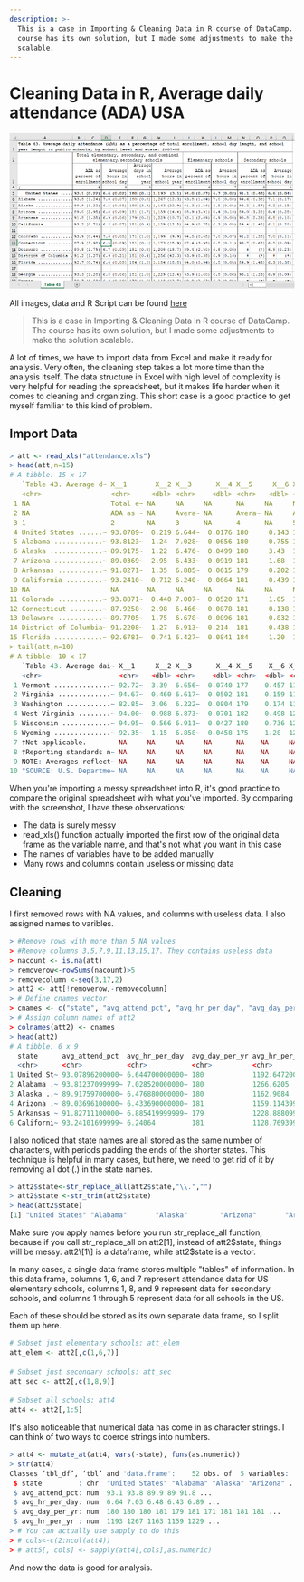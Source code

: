 ```yaml
---
description: >-
  This is a case in Importing & Cleaning Data in R course of DataCamp. The
  course has its own solution, but I made some adjustments to make the solution
  scalable.
---
```


# Cleaning Data in R, Average daily attendance \(ADA\) USA

![Data screenshot](../.gitbook/assets/screenshot.PNG)

All images, data and R Script can be found [here](https://github.com/vuduong191/Gitbook/tree/master/resources/R01)

> This is a case in Importing & Cleaning Data in R course of DataCamp. The course has its own solution, but I made some adjustments to make the solution scalable.

A lot of times, we have to import data from Excel and make it ready for analysis. Very often, the cleaning step takes a lot more time than the analysis itself. The data structure in Excel with high level of complexity is very helpful for reading the spreadsheet, but it makes life harder when it comes to cleaning and organizing. This short case is a good practice to get myself familiar to this kind of problem.

## Import Data

```r
> att <- read_xls("attendance.xls")
> head(att,n=15)
# A tibble: 15 x 17
   `Table 43. Average d~ X__1       X__2 X__3      X__4 X__5     X__6 X__7    X__8 X__9    X__10 X__11    X__12 X__13  X__14 X__15 X__16
   <chr>                 <chr>     <dbl> <chr>    <dbl> <chr>   <dbl> <chr>  <dbl> <chr>   <dbl> <chr>    <dbl> <chr>  <chr> <chr> <chr>
 1 NA                    Total e~ NA     NA     NA      NA     NA     NA     NA    Eleme~ NA     NA     NA      Secon~ NA    NA    NA   
 2 NA                    ADA as ~ NA     Avera~ NA      Avera~ NA     Avera~ NA    ADA a~ NA     Avera~ NA      ADA a~ NA    Aver~ NA   
 3 1                     2        NA     3      NA      4      NA     5      NA    6      NA     7      NA      8      NA    9     NA   
 4 United States ......~ 93.0789~  0.219 6.644~  0.0176 180     0.143 1192.~  3.09 94.00~  0.269 6.656~  0.0160 91.11~ 0.43~ 6.59~ 0.04~
 5 Alabama ............~ 93.8123~  1.24  7.028~  0.0656 180     0.755 1266.~ 12.3  93.77~  1.84  7.038~  0.0759 94.56~ 0.37~ 7.13~ 0.17~
 6 Alaska .............~ 89.9175~  1.22  6.476~  0.0499 180     3.43  1162.~ 22.9  91.28~  1.56  6.486~  0.0531 93.24~ 1.57~ 6.24~ 0.14~
 7 Arizona ............~ 89.0369~  2.95  6.433~  0.0919 181     1.68  1159.~ 14.4  88.90~  3.91  6.443~  0.102  88.97~ 3.22~ 6.36~ 0.24~
 8 Arkansas ...........~ 91.8271~  1.35  6.885~  0.0615 179     0.202 1228.~ 10.7  92.09~  2.09  6.932~  0.0765 90.81~ 2.23~ 6.76~ 0.09~
 9 California .........~ 93.2410~  0.712 6.240~  0.0664 181     0.439 1128.~ 12.5  94.93~  0.754 6.289~  0.0515 89.36~ 1.44~ 6.14~ 0.20~
10 NA                    NA       NA     NA     NA      NA     NA     NA     NA    NA     NA     NA     NA      NA     NA    NA    NA   
11 Colorado ...........~ 93.8871~  0.440 7.007~  0.0520 171     1.05  1199.~  9.92 94.53~  0.447 6.960~  0.0664 91.24~ 1.28~ 7.00~ 0.10~
12 Connecticut ........~ 87.9258~  2.98  6.466~  0.0878 181     0.138 1173.~ 15.9  87.37~  3.98  6.469~  0.112  93.74~ 0.68~ 6.46~ 0.09~
13 Delaware ...........~ 89.7705~  1.75  6.678~  0.0896 181     0.832 1208.~ 18.7  89.36~  2.50  6.766~  0.0606 ‡      (†)   6.54~ 0.22~
14 District of Columbia~ 91.2208~  1.27  6.913~  0.214  181     0.438 1255.~ 42.3  93.93~  0.379 6.916~  0.0969 ‡      (†)   ‡     (†)  
15 Florida ............~ 92.6781~  0.741 6.427~  0.0841 184     1.20  1183.~ 18.8  93.96~  0.936 6.463~  0.0550 89.90~ 1.42~ 6.31~ 0.37~
> tail(att,n=10)
# A tibble: 10 x 17
   `Table 43. Average dai~ X__1     X__2 X__3      X__4 X__5    X__6 X__7    X__8 X__9    X__10 X__11    X__12 X__13  X__14  X__15 X__16
   <chr>                   <chr>   <dbl> <chr>    <dbl> <chr>  <dbl> <chr>  <dbl> <chr>   <dbl> <chr>    <dbl> <chr>  <chr>  <chr> <chr>
 1 Vermont ..............~ 92.72~  3.39  6.656~  0.0740 177    0.457 1179.~ 13.6  93.08~  4.50  6.716~  0.0904 90.77~ 4.080~ 6.40~ 0.17~
 2 Virginia .............~ 94.67~  0.460 6.617~  0.0502 181    0.159 1197.~  9.10 95.59~  0.350 6.611~  0.0327 93.94~ 0.584~ 6.67~ 0.18~
 3 Washington ...........~ 82.85~  3.06  6.222~  0.0804 179    0.174 1116.~ 14.5  81.04~  4.42  6.378~  0.0452 85.76~ 2.753~ 5.89~ 0.26~
 4 West Virginia ........~ 94.00~  0.988 6.873~  0.0701 182    0.498 1251.~ 13.7  94.37~  1.32  6.879~  0.0932 92.84~ 0.408~ 6.82~ 0.13~
 5 Wisconsin ............~ 94.95~  0.566 6.911~  0.0427 180    0.736 1246.~  8.63 95.37~  0.415 6.886~  0.0485 93.01~ 1.907~ 7.01~ 0.14~
 6 Wyoming ..............~ 92.35~  1.15  6.858~  0.0458 175    1.28  1200.~  8.33 92.19~  1.65  6.850~  0.0547 92.38~ 0.749~ 6.97~ 0.06~
 7 †Not applicable.        NA     NA     NA     NA      NA    NA     NA     NA    NA     NA     NA     NA      NA     NA     NA    NA   
 8 ‡Reporting standards n~ NA     NA     NA     NA      NA    NA     NA     NA    NA     NA     NA     NA      NA     NA     NA    NA   
 9 NOTE: Averages reflect~ NA     NA     NA     NA      NA    NA     NA     NA    NA     NA     NA     NA      NA     NA     NA    NA   
10 "SOURCE: U.S. Departme~ NA     NA     NA     NA      NA    NA     NA     NA    NA     NA     NA     NA      NA     NA     NA    NA
```

When you're importing a messy spreadsheet into R, it's good practice to compare the original spreadsheet with what you've imported. By comparing with the screenshot, I have these observations:

* The data is surely messy
* read\_xls\(\) function actually imported the first row of the original data frame as the variable name, and that's not what you want in this case
* The names of variables have to be added manually
* Many rows and columns contain useless or missing data

## Cleaning

I first removed rows with NA values, and columns with useless data. I also assigned names to varibles.

```r
> #Remove rows with more than 5 NA values
> #Remove columns 3,5,7,9,11,13,15,17. They contains useless data
> nacount <- is.na(att)
> removerow<-rowSums(nacount)>5
> removecolumn <-seq(3,17,2)
> att2 <- att[!removerow,-removecolumn]
> # Define cnames vector
> cnames <- c("state", "avg_attend_pct", "avg_hr_per_day", "avg_day_per_yr", "avg_hr_per_yr","avg_attend_pct", "avg_hr_per_day", "avg_attend_pct", "avg_hr_per_day")
> # Assign column names of att2
> colnames(att2) <- cnames
> head(att2)
# A tibble: 6 x 9
  state      avg_attend_pct  avg_hr_per_day  avg_day_per_yr avg_hr_per_yr   avg_attend_pct  avg_hr_per_day avg_attend_pct avg_hr_per_day
  <chr>      <chr>           <chr>           <chr>          <chr>           <chr>           <chr>          <chr>          <chr>         
1 United St~ 93.07896200000~ 6.644700000000~ 180            1192.647200000~ 94.00498299999~ 6.65605600000~ 91.1180810000~ 6.59439400000~
2 Alabama .~ 93.81237099999~ 7.028520000000~ 180            1266.6205       93.77637500000~ 7.03847299999~ 94.5610010000~ 7.13723900000~
3 Alaska ..~ 89.91759700000~ 6.476880000000~ 180            1162.9084       91.281537       6.48678500000~ 93.240876      6.24086500000~
4 Arizona .~ 89.03696100000~ 6.433690000000~ 181            1159.114399999~ 88.90439299999~ 6.443155       88.9797159999~ 6.36909200000~
5 Arkansas ~ 91.82711100000~ 6.885419999999~ 179            1228.888099999~ 92.09320099999~ 6.93215999999~ 90.8119520000~ 6.76750800000~
6 Californi~ 93.24101699999~ 6.24064         181            1128.769399999~ 94.931421       6.28974499999~ 89.3608569999~ 6.14261500000~
```

I also noticed that state names are all stored as the same number of characters, with periods padding the ends of the shorter states. This technique is helpful in many cases, but here, we need to get rid of it by removing all dot \(.\) in the state names.

```r
> att2$state<-str_replace_all(att2$state,"\\.","")
> att2$state <-str_trim(att2$state)
> head(att2$state)
[1] "United States" "Alabama"       "Alaska"        "Arizona"       "Arkansas"      "California"
```

Make sure you apply names before you run str\_replace\_all function, because if you call str\_replace\_all on att2\[1\], instead of att2$state, things will be messy. att2\[1\] is a dataframe, while att2$state is a vector.

In many cases, a single data frame stores multiple "tables" of information. In this data frame, columns 1, 6, and 7 represent attendance data for US elementary schools, columns 1, 8, and 9 represent data for secondary schools, and columns 1 through 5 represent data for all schools in the US.

Each of these should be stored as its own separate data frame, so I split them up here.

```r
# Subset just elementary schools: att_elem
att_elem <- att2[,c(1,6,7)]

# Subset just secondary schools: att_sec
att_sec <- att2[,c(1,8,9)]

# Subset all schools: att4
att4 <- att2[,1:5]
```

It's also noticeable that numerical data has come in as character strings. I can think of two ways to coerce strings into numbers.

```r
> att4 <- mutate_at(att4, vars(-state), funs(as.numeric))
> str(att4)
Classes ‘tbl_df’, ‘tbl’ and 'data.frame':    52 obs. of  5 variables:
 $ state         : chr  "United States" "Alabama" "Alaska" "Arizona" ...
 $ avg_attend_pct: num  93.1 93.8 89.9 89 91.8 ...
 $ avg_hr_per_day: num  6.64 7.03 6.48 6.43 6.89 ...
 $ avg_day_per_yr: num  180 180 180 181 179 181 171 181 181 181 ...
 $ avg_hr_per_yr : num  1193 1267 1163 1159 1229 ...
> # You can actually use sapply to do this
> # cols<-c(2:ncol(att4))
> # att5[, cols] <- sapply(att4[,cols],as.numeric)
```

And now the data is good for analysis.

